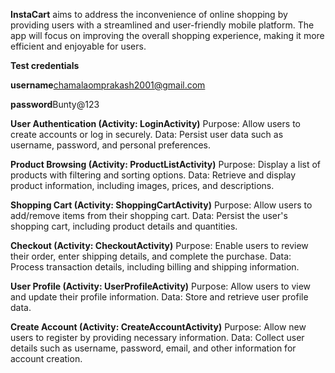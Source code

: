 **InstaCart** aims to address the inconvenience of online shopping by providing users with a streamlined and user-friendly mobile platform. The app will focus on improving the overall shopping experience, making it more efficient and enjoyable for users.

**Test credentials**

**username**chamalaomprakash2001@gmail.com

**password**Bunty@123

**User Authentication (Activity: LoginActivity)**
Purpose: Allow users to create accounts or log in securely.
Data: Persist user data such as username, password, and personal preferences.

**Product Browsing (Activity: ProductListActivity)**
Purpose: Display a list of products with filtering and sorting options.
Data: Retrieve and display product information, including images, prices, and descriptions.

**Shopping Cart (Activity: ShoppingCartActivity)**
Purpose: Allow users to add/remove items from their shopping cart.
Data: Persist the user's shopping cart, including product details and quantities.

**Checkout (Activity: CheckoutActivity)**
Purpose: Enable users to review their order, enter shipping details, and complete the purchase.
Data: Process transaction details, including billing and shipping information.

**User Profile (Activity: UserProfileActivity)**
Purpose: Allow users to view and update their profile information.
Data: Store and retrieve user profile data.

**Create Account (Activity: CreateAccountActivity)**
Purpose: Allow new users to register by providing necessary information.
Data: Collect user details such as username, password, email, and other information for account creation.
